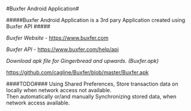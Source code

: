 #Buxfer Android Application#


#####Buxfer Android Application is a 3rd pary Application created using Buxfer API #####

*Buxfer Website* - https://www.buxfer.com 

_Buxfer API_ - https://www.buxfer.com/help/api 

_Download apk file for Gingerbread and upwards. (Buxfer.apk)_

https://github.com/cagline/Buxfer/blob/master/Buxfer.apk


####TODO####
Using Shared Preferences, Store transaction data on locally when network access not available.<br/>
Then automatically or/and manually Synchronizing stored data, when network access available.
